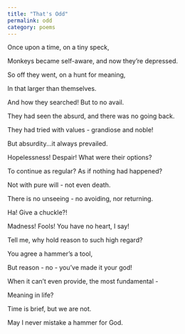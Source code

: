 ```yaml
---
title: "That's Odd"
permalink: odd
category: poems
---
```


Once upon a time, on a tiny speck,

Monkeys became self-aware, and now they’re depressed.

So off they went, on a hunt for meaning,

In that larger than themselves.

And how they searched! But to no avail.

They had seen the absurd, and there was no going back.

They had tried with values - grandiose and noble!

But absurdity...it always prevailed.

Hopelessness! Despair! What were their options?

To continue as regular? As if nothing had happened?

Not with pure will - not even death.

There is no unseeing - no avoiding, nor returning.

Ha! Give a chuckle?!

Madness! Fools! You have no heart, I say!

Tell me, why hold reason to such high regard?

You agree a hammer’s a tool,

But reason - no - you’ve made it your god!

When it can’t even provide, the most fundamental -

Meaning in life?

Time is brief, but we are not.

May I never mistake a hammer for God.
